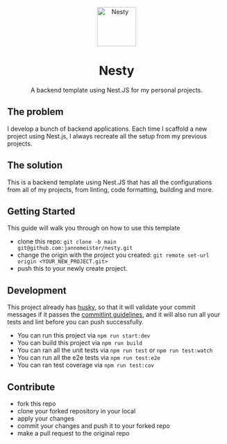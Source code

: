 <div align="center">
  <a href="https://www.emojione.com/emoji/1f410">
    <img
    height="90"
    width="90"
    alt="Nesty"
    src="https://i.imgur.com/Fwgc8yJ.png"
  />
	</a>
	<h1>Nesty</h1>
  <p>A backend template using Nest.JS for my personal projects.</p>
</div>

## The problem

I develop a bunch of backend applications. Each time I scaffold a new project using Nest.js, I always recreate all the setup from my previous projects.

## The solution

This is a backend template using Nest.JS that has all the configurations from all of my projects, from linting, code formatting, building and more.

## Getting Started

This guide will walk you through on how to use this template

- clone this repo: `git clone -b main git@github.com:jannomeister/nesty.git`
- change the origin with the project you created: `git remote set-url origin <YOUR_NEW_PROJECT.git>`
- push this to your newly create project.

## Development

This project already has [husky](https://github.com/typicode/husky), so that it will validate your commit messages if it passes the [commitlint guidelines](https://commitlint.js.org/), and it will also run all your tests and lint before you can push successfully.

- You can run this project via `npm run start:dev`
- You can build this project via `npm run build`
- You can ran all the unit tests via `npm run test` or `npm run test:watch`
- You can run all the e2e tests via `npm run test:e2e`
- You can ran test coverage via `npm run test:cov`

## Contribute

- fork this repo
- clone your forked repository in your local
- apply your changes
- commit your changes and push it to your forked repo
- make a pull request to the original repo
